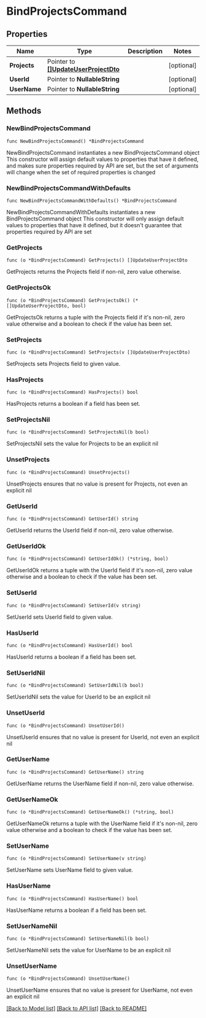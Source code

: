 # BindProjectsCommand

## Properties

Name | Type | Description | Notes
------------ | ------------- | ------------- | -------------
**Projects** | Pointer to [**[]UpdateUserProjectDto**](UpdateUserProjectDto.md) |  | [optional] 
**UserId** | Pointer to **NullableString** |  | [optional] 
**UserName** | Pointer to **NullableString** |  | [optional] 

## Methods

### NewBindProjectsCommand

`func NewBindProjectsCommand() *BindProjectsCommand`

NewBindProjectsCommand instantiates a new BindProjectsCommand object
This constructor will assign default values to properties that have it defined,
and makes sure properties required by API are set, but the set of arguments
will change when the set of required properties is changed

### NewBindProjectsCommandWithDefaults

`func NewBindProjectsCommandWithDefaults() *BindProjectsCommand`

NewBindProjectsCommandWithDefaults instantiates a new BindProjectsCommand object
This constructor will only assign default values to properties that have it defined,
but it doesn't guarantee that properties required by API are set

### GetProjects

`func (o *BindProjectsCommand) GetProjects() []UpdateUserProjectDto`

GetProjects returns the Projects field if non-nil, zero value otherwise.

### GetProjectsOk

`func (o *BindProjectsCommand) GetProjectsOk() (*[]UpdateUserProjectDto, bool)`

GetProjectsOk returns a tuple with the Projects field if it's non-nil, zero value otherwise
and a boolean to check if the value has been set.

### SetProjects

`func (o *BindProjectsCommand) SetProjects(v []UpdateUserProjectDto)`

SetProjects sets Projects field to given value.

### HasProjects

`func (o *BindProjectsCommand) HasProjects() bool`

HasProjects returns a boolean if a field has been set.

### SetProjectsNil

`func (o *BindProjectsCommand) SetProjectsNil(b bool)`

 SetProjectsNil sets the value for Projects to be an explicit nil

### UnsetProjects
`func (o *BindProjectsCommand) UnsetProjects()`

UnsetProjects ensures that no value is present for Projects, not even an explicit nil
### GetUserId

`func (o *BindProjectsCommand) GetUserId() string`

GetUserId returns the UserId field if non-nil, zero value otherwise.

### GetUserIdOk

`func (o *BindProjectsCommand) GetUserIdOk() (*string, bool)`

GetUserIdOk returns a tuple with the UserId field if it's non-nil, zero value otherwise
and a boolean to check if the value has been set.

### SetUserId

`func (o *BindProjectsCommand) SetUserId(v string)`

SetUserId sets UserId field to given value.

### HasUserId

`func (o *BindProjectsCommand) HasUserId() bool`

HasUserId returns a boolean if a field has been set.

### SetUserIdNil

`func (o *BindProjectsCommand) SetUserIdNil(b bool)`

 SetUserIdNil sets the value for UserId to be an explicit nil

### UnsetUserId
`func (o *BindProjectsCommand) UnsetUserId()`

UnsetUserId ensures that no value is present for UserId, not even an explicit nil
### GetUserName

`func (o *BindProjectsCommand) GetUserName() string`

GetUserName returns the UserName field if non-nil, zero value otherwise.

### GetUserNameOk

`func (o *BindProjectsCommand) GetUserNameOk() (*string, bool)`

GetUserNameOk returns a tuple with the UserName field if it's non-nil, zero value otherwise
and a boolean to check if the value has been set.

### SetUserName

`func (o *BindProjectsCommand) SetUserName(v string)`

SetUserName sets UserName field to given value.

### HasUserName

`func (o *BindProjectsCommand) HasUserName() bool`

HasUserName returns a boolean if a field has been set.

### SetUserNameNil

`func (o *BindProjectsCommand) SetUserNameNil(b bool)`

 SetUserNameNil sets the value for UserName to be an explicit nil

### UnsetUserName
`func (o *BindProjectsCommand) UnsetUserName()`

UnsetUserName ensures that no value is present for UserName, not even an explicit nil

[[Back to Model list]](../README.md#documentation-for-models) [[Back to API list]](../README.md#documentation-for-api-endpoints) [[Back to README]](../README.md)



